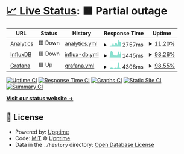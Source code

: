# [📈 Live Status](https://status.uvvu.pw): <!--live status--> **🟧 Partial outage**

<!--start: status pages-->
<!-- This summary is generated by Upptime (https://github.com/upptime/upptime) -->
<!-- Do not edit this manually, your changes will be overwritten -->
<!-- prettier-ignore -->
| URL | Status | History | Response Time | Uptime |
| --- | ------ | ------- | ------------- | ------ |
| <img alt="" src="https://icons.duckduckgo.com/ip3/analytics.uvvu.pw.ico" height="13"> [Analytics](https://analytics.uvvu.pw) | 🟥 Down | [analytics.yml](https://github.com/u-v-v-u/status/commits/HEAD/history/analytics.yml) | <details><summary><img alt="Response time graph" src="./graphs/analytics/response-time-week.png" height="20"> 2757ms</summary><br><a href="https://status.uvvu.pw/history/analytics"><img alt="Response time 4184" src="https://img.shields.io/endpoint?url=https%3A%2F%2Fraw.githubusercontent.com%2Fu-v-v-u%2Fstatus%2FHEAD%2Fapi%2Fanalytics%2Fresponse-time.json"></a><br><a href="https://status.uvvu.pw/history/analytics"><img alt="24-hour response time 4900" src="https://img.shields.io/endpoint?url=https%3A%2F%2Fraw.githubusercontent.com%2Fu-v-v-u%2Fstatus%2FHEAD%2Fapi%2Fanalytics%2Fresponse-time-day.json"></a><br><a href="https://status.uvvu.pw/history/analytics"><img alt="7-day response time 2757" src="https://img.shields.io/endpoint?url=https%3A%2F%2Fraw.githubusercontent.com%2Fu-v-v-u%2Fstatus%2FHEAD%2Fapi%2Fanalytics%2Fresponse-time-week.json"></a><br><a href="https://status.uvvu.pw/history/analytics"><img alt="30-day response time 4783" src="https://img.shields.io/endpoint?url=https%3A%2F%2Fraw.githubusercontent.com%2Fu-v-v-u%2Fstatus%2FHEAD%2Fapi%2Fanalytics%2Fresponse-time-month.json"></a><br><a href="https://status.uvvu.pw/history/analytics"><img alt="1-year response time 4184" src="https://img.shields.io/endpoint?url=https%3A%2F%2Fraw.githubusercontent.com%2Fu-v-v-u%2Fstatus%2FHEAD%2Fapi%2Fanalytics%2Fresponse-time-year.json"></a></details> | <details><summary><a href="https://status.uvvu.pw/history/analytics">11.20%</a></summary><a href="https://status.uvvu.pw/history/analytics"><img alt="All-time uptime 82.90%" src="https://img.shields.io/endpoint?url=https%3A%2F%2Fraw.githubusercontent.com%2Fu-v-v-u%2Fstatus%2FHEAD%2Fapi%2Fanalytics%2Fuptime.json"></a><br><a href="https://status.uvvu.pw/history/analytics"><img alt="24-hour uptime 78.37%" src="https://img.shields.io/endpoint?url=https%3A%2F%2Fraw.githubusercontent.com%2Fu-v-v-u%2Fstatus%2FHEAD%2Fapi%2Fanalytics%2Fuptime-day.json"></a><br><a href="https://status.uvvu.pw/history/analytics"><img alt="7-day uptime 11.20%" src="https://img.shields.io/endpoint?url=https%3A%2F%2Fraw.githubusercontent.com%2Fu-v-v-u%2Fstatus%2FHEAD%2Fapi%2Fanalytics%2Fuptime-week.json"></a><br><a href="https://status.uvvu.pw/history/analytics"><img alt="30-day uptime 61.85%" src="https://img.shields.io/endpoint?url=https%3A%2F%2Fraw.githubusercontent.com%2Fu-v-v-u%2Fstatus%2FHEAD%2Fapi%2Fanalytics%2Fuptime-month.json"></a><br><a href="https://status.uvvu.pw/history/analytics"><img alt="1-year uptime 82.90%" src="https://img.shields.io/endpoint?url=https%3A%2F%2Fraw.githubusercontent.com%2Fu-v-v-u%2Fstatus%2FHEAD%2Fapi%2Fanalytics%2Fuptime-year.json"></a></details>
| <img alt="" src="https://icons.duckduckgo.com/ip3/influx.uvvu.pw.ico" height="13"> [InfluxDB](https://influx.uvvu.pw) | 🟥 Down | [influx-db.yml](https://github.com/u-v-v-u/status/commits/HEAD/history/influx-db.yml) | <details><summary><img alt="Response time graph" src="./graphs/influx-db/response-time-week.png" height="20"> 1445ms</summary><br><a href="https://status.uvvu.pw/history/influx-db"><img alt="Response time 3573" src="https://img.shields.io/endpoint?url=https%3A%2F%2Fraw.githubusercontent.com%2Fu-v-v-u%2Fstatus%2FHEAD%2Fapi%2Finflux-db%2Fresponse-time.json"></a><br><a href="https://status.uvvu.pw/history/influx-db"><img alt="24-hour response time 2753" src="https://img.shields.io/endpoint?url=https%3A%2F%2Fraw.githubusercontent.com%2Fu-v-v-u%2Fstatus%2FHEAD%2Fapi%2Finflux-db%2Fresponse-time-day.json"></a><br><a href="https://status.uvvu.pw/history/influx-db"><img alt="7-day response time 1445" src="https://img.shields.io/endpoint?url=https%3A%2F%2Fraw.githubusercontent.com%2Fu-v-v-u%2Fstatus%2FHEAD%2Fapi%2Finflux-db%2Fresponse-time-week.json"></a><br><a href="https://status.uvvu.pw/history/influx-db"><img alt="30-day response time 4284" src="https://img.shields.io/endpoint?url=https%3A%2F%2Fraw.githubusercontent.com%2Fu-v-v-u%2Fstatus%2FHEAD%2Fapi%2Finflux-db%2Fresponse-time-month.json"></a><br><a href="https://status.uvvu.pw/history/influx-db"><img alt="1-year response time 3573" src="https://img.shields.io/endpoint?url=https%3A%2F%2Fraw.githubusercontent.com%2Fu-v-v-u%2Fstatus%2FHEAD%2Fapi%2Finflux-db%2Fresponse-time-year.json"></a></details> | <details><summary><a href="https://status.uvvu.pw/history/influx-db">98.26%</a></summary><a href="https://status.uvvu.pw/history/influx-db"><img alt="All-time uptime 94.17%" src="https://img.shields.io/endpoint?url=https%3A%2F%2Fraw.githubusercontent.com%2Fu-v-v-u%2Fstatus%2FHEAD%2Fapi%2Finflux-db%2Fuptime.json"></a><br><a href="https://status.uvvu.pw/history/influx-db"><img alt="24-hour uptime 87.82%" src="https://img.shields.io/endpoint?url=https%3A%2F%2Fraw.githubusercontent.com%2Fu-v-v-u%2Fstatus%2FHEAD%2Fapi%2Finflux-db%2Fuptime-day.json"></a><br><a href="https://status.uvvu.pw/history/influx-db"><img alt="7-day uptime 98.26%" src="https://img.shields.io/endpoint?url=https%3A%2F%2Fraw.githubusercontent.com%2Fu-v-v-u%2Fstatus%2FHEAD%2Fapi%2Finflux-db%2Fuptime-week.json"></a><br><a href="https://status.uvvu.pw/history/influx-db"><img alt="30-day uptime 87.01%" src="https://img.shields.io/endpoint?url=https%3A%2F%2Fraw.githubusercontent.com%2Fu-v-v-u%2Fstatus%2FHEAD%2Fapi%2Finflux-db%2Fuptime-month.json"></a><br><a href="https://status.uvvu.pw/history/influx-db"><img alt="1-year uptime 94.17%" src="https://img.shields.io/endpoint?url=https%3A%2F%2Fraw.githubusercontent.com%2Fu-v-v-u%2Fstatus%2FHEAD%2Fapi%2Finflux-db%2Fuptime-year.json"></a></details>
| <img alt="" src="https://icons.duckduckgo.com/ip3/g.uvvu.pw.ico" height="13"> [Grafana](https://g.uvvu.pw) | 🟩 Up | [grafana.yml](https://github.com/u-v-v-u/status/commits/HEAD/history/grafana.yml) | <details><summary><img alt="Response time graph" src="./graphs/grafana/response-time-week.png" height="20"> 4308ms</summary><br><a href="https://status.uvvu.pw/history/grafana"><img alt="Response time 4343" src="https://img.shields.io/endpoint?url=https%3A%2F%2Fraw.githubusercontent.com%2Fu-v-v-u%2Fstatus%2FHEAD%2Fapi%2Fgrafana%2Fresponse-time.json"></a><br><a href="https://status.uvvu.pw/history/grafana"><img alt="24-hour response time 8420" src="https://img.shields.io/endpoint?url=https%3A%2F%2Fraw.githubusercontent.com%2Fu-v-v-u%2Fstatus%2FHEAD%2Fapi%2Fgrafana%2Fresponse-time-day.json"></a><br><a href="https://status.uvvu.pw/history/grafana"><img alt="7-day response time 4308" src="https://img.shields.io/endpoint?url=https%3A%2F%2Fraw.githubusercontent.com%2Fu-v-v-u%2Fstatus%2FHEAD%2Fapi%2Fgrafana%2Fresponse-time-week.json"></a><br><a href="https://status.uvvu.pw/history/grafana"><img alt="30-day response time 5274" src="https://img.shields.io/endpoint?url=https%3A%2F%2Fraw.githubusercontent.com%2Fu-v-v-u%2Fstatus%2FHEAD%2Fapi%2Fgrafana%2Fresponse-time-month.json"></a><br><a href="https://status.uvvu.pw/history/grafana"><img alt="1-year response time 4343" src="https://img.shields.io/endpoint?url=https%3A%2F%2Fraw.githubusercontent.com%2Fu-v-v-u%2Fstatus%2FHEAD%2Fapi%2Fgrafana%2Fresponse-time-year.json"></a></details> | <details><summary><a href="https://status.uvvu.pw/history/grafana">98.55%</a></summary><a href="https://status.uvvu.pw/history/grafana"><img alt="All-time uptime 93.27%" src="https://img.shields.io/endpoint?url=https%3A%2F%2Fraw.githubusercontent.com%2Fu-v-v-u%2Fstatus%2FHEAD%2Fapi%2Fgrafana%2Fuptime.json"></a><br><a href="https://status.uvvu.pw/history/grafana"><img alt="24-hour uptime 89.88%" src="https://img.shields.io/endpoint?url=https%3A%2F%2Fraw.githubusercontent.com%2Fu-v-v-u%2Fstatus%2FHEAD%2Fapi%2Fgrafana%2Fuptime-day.json"></a><br><a href="https://status.uvvu.pw/history/grafana"><img alt="7-day uptime 98.55%" src="https://img.shields.io/endpoint?url=https%3A%2F%2Fraw.githubusercontent.com%2Fu-v-v-u%2Fstatus%2FHEAD%2Fapi%2Fgrafana%2Fuptime-week.json"></a><br><a href="https://status.uvvu.pw/history/grafana"><img alt="30-day uptime 84.99%" src="https://img.shields.io/endpoint?url=https%3A%2F%2Fraw.githubusercontent.com%2Fu-v-v-u%2Fstatus%2FHEAD%2Fapi%2Fgrafana%2Fuptime-month.json"></a><br><a href="https://status.uvvu.pw/history/grafana"><img alt="1-year uptime 93.27%" src="https://img.shields.io/endpoint?url=https%3A%2F%2Fraw.githubusercontent.com%2Fu-v-v-u%2Fstatus%2FHEAD%2Fapi%2Fgrafana%2Fuptime-year.json"></a></details>

<!--end: status pages-->

[![Uptime CI](https://github.com/u-v-v-u/status/workflows/Uptime%20CI/badge.svg)](https://github.com/u-v-v-u/status/actions?query=workflow%3A%22Uptime+CI%22)
[![Response Time CI](https://github.com/u-v-v-u/status/workflows/Response%20Time%20CI/badge.svg)](https://github.com/u-v-v-u/status/actions?query=workflow%3A%22Response+Time+CI%22)
[![Graphs CI](https://github.com/u-v-v-u/status/workflows/Graphs%20CI/badge.svg)](https://github.com/u-v-v-u/status/actions?query=workflow%3A%22Graphs+CI%22)
[![Static Site CI](https://github.com/u-v-v-u/status/workflows/Static%20Site%20CI/badge.svg)](https://github.com/u-v-v-u/status/actions?query=workflow%3A%22Static+Site+CI%22)
[![Summary CI](https://github.com/u-v-v-u/status/workflows/Summary%20CI/badge.svg)](https://github.com/u-v-v-u/status/actions?query=workflow%3A%22Summary+CI%22)

[**Visit our status website →**](https://status.uvvu.pw)

## 📄 License

- Powered by: [Upptime](https://github.com/upptime/upptime)
- Code: [MIT](./LICENSE) © [Upptime](https://upptime.js.org)
- Data in the `./history` directory: [Open Database License](https://opendatacommons.org/licenses/odbl/1-0/)
